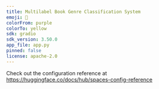 ```yaml
---
title: Multilabel Book Genre Classification System
emoji: 🐠
colorFrom: purple
colorTo: yellow
sdk: gradio
sdk_version: 3.50.0
app_file: app.py
pinned: false
license: apache-2.0
---
```


Check out the configuration reference at https://huggingface.co/docs/hub/spaces-config-reference
